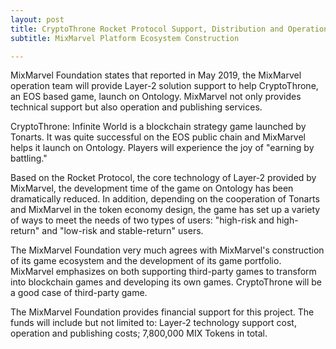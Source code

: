 ```yaml
---
layout: post
title: CryptoThrone Rocket Protocol Support, Distribution and Operation
subtitle: MixMarvel Platform Ecosystem Construction 

---
```


MixMarvel Foundation states that reported in May 2019, the MixMarvel operation team will provide Layer-2 solution support to help CryptoThrone, an EOS based game, launch on Ontology. MixMarvel not only provides technical support but also operation and publishing services. 

CryptoThrone: Infinite World is a blockchain strategy game launched by Tonarts. It was quite successful on the EOS public chain and MixMarvel helps it launch on Ontology. Players will experience the joy of "earning by battling." 

Based on the Rocket Protocol, the core technology of Layer-2 provided by MixMarvel, the development time of the game on Ontology has been dramatically reduced. In addition, depending on the cooperation of Tonarts and MixMarvel in the token economy design, the game has set up a variety of ways to meet the needs of two types of users: "high-risk and high-return" and "low-risk and stable-return" users. 

The MixMarvel Foundation very much agrees with MixMarvel's construction of its game ecosystem and the development of its game portfolio. MixMarvel emphasizes on both supporting third-party games to transform into blockchain games and developing its own games. CryptoThrone will be a good case of third-party game.  

The MixMarvel Foundation provides financial support for this project. The funds will include but not limited to: Layer-2 technology support cost, operation and publishing costs; 7,800,000 MIX Tokens in total. 

